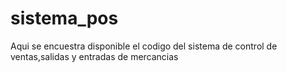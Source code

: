 # sistema_pos
Aqui se encuestra disponible el codigo del sistema de control de ventas,salidas y entradas de mercancias 
